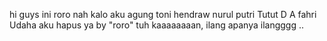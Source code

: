 hi guys ini roro
nah kalo aku agung
toni
hendraw
nurul
putri
Tutut D A
fahri
Udaha aku hapus ya by "roro"
tuh kaaaaaaaan, ilang
apanya ilangggg ..